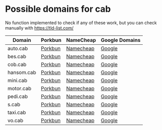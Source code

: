 # Possible domains for cab

No function implemented to check if any of these work, but you can check manually with https://tld-list.com/

| Domain | Porkbun | NameCheap | Google Domains |
|---|---|---|---|
| auto.cab | [Porkbun](https://porkbun.com/checkout/search?prb=e814663da1&tlds=&idnLanguage=&search=search&q=auto.cab) | [Namecheap](https://www.namecheap.com/domains/registration/results/?domain=auto.cab) | [Google](https://domains.google.com/registrar/search?searchTerm=auto.cab) |
| bes.cab | [Porkbun](https://porkbun.com/checkout/search?prb=e814663da1&tlds=&idnLanguage=&search=search&q=bes.cab) | [Namecheap](https://www.namecheap.com/domains/registration/results/?domain=bes.cab) | [Google](https://domains.google.com/registrar/search?searchTerm=bes.cab) |
| cob.cab | [Porkbun](https://porkbun.com/checkout/search?prb=e814663da1&tlds=&idnLanguage=&search=search&q=cob.cab) | [Namecheap](https://www.namecheap.com/domains/registration/results/?domain=cob.cab) | [Google](https://domains.google.com/registrar/search?searchTerm=cob.cab) |
| hansom.cab | [Porkbun](https://porkbun.com/checkout/search?prb=e814663da1&tlds=&idnLanguage=&search=search&q=hansom.cab) | [Namecheap](https://www.namecheap.com/domains/registration/results/?domain=hansom.cab) | [Google](https://domains.google.com/registrar/search?searchTerm=hansom.cab) |
| mini.cab | [Porkbun](https://porkbun.com/checkout/search?prb=e814663da1&tlds=&idnLanguage=&search=search&q=mini.cab) | [Namecheap](https://www.namecheap.com/domains/registration/results/?domain=mini.cab) | [Google](https://domains.google.com/registrar/search?searchTerm=mini.cab) |
| motor.cab | [Porkbun](https://porkbun.com/checkout/search?prb=e814663da1&tlds=&idnLanguage=&search=search&q=motor.cab) | [Namecheap](https://www.namecheap.com/domains/registration/results/?domain=motor.cab) | [Google](https://domains.google.com/registrar/search?searchTerm=motor.cab) |
| pedi.cab | [Porkbun](https://porkbun.com/checkout/search?prb=e814663da1&tlds=&idnLanguage=&search=search&q=pedi.cab) | [Namecheap](https://www.namecheap.com/domains/registration/results/?domain=pedi.cab) | [Google](https://domains.google.com/registrar/search?searchTerm=pedi.cab) |
| s.cab | [Porkbun](https://porkbun.com/checkout/search?prb=e814663da1&tlds=&idnLanguage=&search=search&q=s.cab) | [Namecheap](https://www.namecheap.com/domains/registration/results/?domain=s.cab) | [Google](https://domains.google.com/registrar/search?searchTerm=s.cab) |
| taxi.cab | [Porkbun](https://porkbun.com/checkout/search?prb=e814663da1&tlds=&idnLanguage=&search=search&q=taxi.cab) | [Namecheap](https://www.namecheap.com/domains/registration/results/?domain=taxi.cab) | [Google](https://domains.google.com/registrar/search?searchTerm=taxi.cab) |
| vo.cab | [Porkbun](https://porkbun.com/checkout/search?prb=e814663da1&tlds=&idnLanguage=&search=search&q=vo.cab) | [Namecheap](https://www.namecheap.com/domains/registration/results/?domain=vo.cab) | [Google](https://domains.google.com/registrar/search?searchTerm=vo.cab) |
